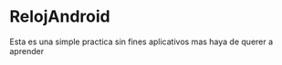 RelojAndroid
============

Esta es una simple practica sin fines aplicativos mas haya de querer a aprender 
